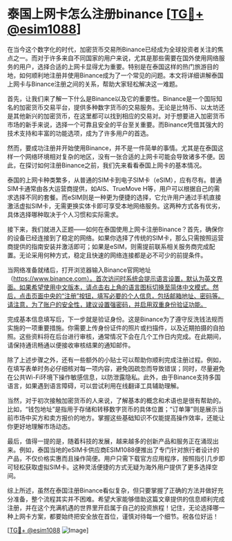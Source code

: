 # 泰国上网卡怎么注册binance [[TG💪+ @esim1088](https://t.me/s/esim1088)]

在当今这个数字化的时代，加密货币交易所Binance已经成为全球投资者关注的焦点之一。而对于许多来自不同国家的用户来说，尤其是那些需要在国外使用网络服务的用户，选择合适的上网卡显得尤为重要。特别是在泰国这样的热门旅游目的地，如何顺利地注册并使用Binance成为了一个常见的问题。本文将详细讲解泰国上网卡与Binance注册之间的关系，帮助大家轻松解决这一难题。

首先，让我们来了解一下什么是Binance以及它的重要性。Binance是一个国际知名的加密货币交易平台，提供多种数字货币的交易服务。无论是比特币、以太坊还是其他新兴的加密货币，在这里都可以找到相应的交易对。对于想要进入加密货币市场的新手来说，选择一个可靠且安全的平台至关重要。而Binance凭借其强大的技术支持和丰富的功能选项，成为了许多用户的首选。

然而，要成功注册并开始使用Binance，并不是一件简单的事情。尤其是在泰国这样一个网络环境相对复杂的地区，没有一张合适的上网卡可能会导致诸多不便。因此，在探讨如何注册Binance之前，我们先来看看泰国上网卡的基本情况。

泰国的上网卡种类繁多，从普通的SIM卡到电子SIM卡（eSIM），应有尽有。普通SIM卡通常由各大运营商提供，如AIS、TrueMove H等，用户可以根据自己的需求选择不同的套餐。而eSIM则是一种更为便捷的选择，它允许用户通过手机直接激活虚拟SIM卡，无需更换实体卡即可享受本地网络服务。这两种方式各有优劣，具体选择哪种取决于个人习惯和实际需求。

接下来，我们就进入正题——如何在泰国使用上网卡注册Binance？首先，确保你的设备已经连接到了稳定的网络。如果你选择了传统的SIM卡，那么只需按照运营商提供的指南安装并激活即可；如果是eSIM，则需提前联系相关服务商完成配置。无论采用何种方式，稳定且快速的网络连接都是必不可少的前提条件。

当网络准备就绪后，打开浏览器输入Binance官网地址（https://www.binance.com）。首次访问时系统会提示语言设置，默认为英文界面。如果希望使用中文版本，请点击右上角的语言图标切换至简体中文模式。然后，点击页面中央的“注册”按钮，填写必要的个人信息，包括邮箱地址、密码等。请注意，为了账户的安全性，建议设置强密码，并启用双重身份验证功能。

完成基本信息填写后，下一步就是验证身份。这是Binance为了遵守反洗钱法规而实施的一项重要措施。你需要上传身份证件的照片或扫描件，以及近期拍摄的自拍照。这些资料将在后台进行审核，通常情况下会在几个工作日内完成。在此期间，请保持通讯畅通以便接收审核结果的通知邮件。

除了上述步骤之外，还有一些额外的小贴士可以帮助你顺利完成注册过程。例如，在填写表单时务必仔细核对每一项内容，避免因疏忽而导致错误；同时，尽量避免在公共Wi-Fi环境下操作敏感信息，以防泄露隐私。此外，由于Binance支持多国语言，如果遇到语言障碍，可以尝试利用在线翻译工具辅助理解。

当然，对于初次接触加密货币的人来说，了解基本的概念和术语也是很有帮助的。比如，“钱包地址”是指用于存储和转移数字货币的具体位置；“订单簿”则是展示当前市场中买方和卖方报价的地方。掌握这些基础知识不仅能提高操作效率，还能让你更好地理解市场动态。

最后，值得一提的是，随着科技的发展，越来越多的创新产品和服务正在涌现出来。例如，泰国当地的eSIM卡供应商ESIM1088便推出了专门针对旅行者设计的产品，不仅价格实惠而且操作简便。用户只需下载官方应用程序，按照指引几步即可轻松获取虚拟SIM卡。这种灵活便捷的方式无疑为海外用户提供了更多选择空间。

综上所述，虽然在泰国注册Binance看似复杂，但只要掌握了正确的方法并做好充分准备，整个流程其实并不困难。希望大家能够借助这篇文章提供的信息顺利完成注册，并在这个充满机遇的世界里开启属于自己的投资旅程！记住，无论选择哪一种上网卡方案，都要始终把安全放在首位，谨慎对待每一个细节。祝各位好运！

[[TG💪+ @esim1088](https://t.me/s/esim1088) ![Image](https://i.postimg.cc/4NQfJmqS/Snipaste-2025-05-13-00-14-12.png)]